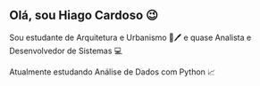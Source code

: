 ## Olá, sou Hiago Cardoso 😉

Sou estudante de Arquitetura e Urbanismo 📐🖊 e quase Analista e Desenvolvedor de Sistemas 💻 

Atualmente estudando Análise de Dados com Python 📈

##
<!---
hiagoesc/hiagoesc is a ✨ special ✨ repository because its `README.md` (this file) appears on your GitHub profile.
You can click the Preview link to take a look at your changes.
--->
